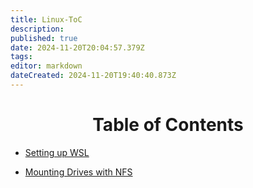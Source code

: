 ```yaml
---
title: Linux-ToC
description: 
published: true
date: 2024-11-20T20:04:57.379Z
tags: 
editor: markdown
dateCreated: 2024-11-20T19:40:40.873Z
---
```


<h1 align="center"> Table of Contents </h1>

-  [Setting up WSL](/guides/linux/setting-up-wsl)

- [Mounting Drives with NFS](/guides/linux/mounting-drives)